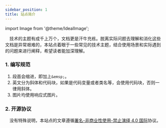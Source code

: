 ```yaml
---
sidebar_position: 1
title: 站点简介
---
```


import Image from '@theme/IdealImage';

 技术的主题有成千上万个，文档更是汗牛充栋。脱离实际问题去理解和消化这些文档是异常艰难的，本站点着眼于一些常见的技术主题，结合使用场景和实际遇到的问题来进行阐释，希望读者能加深理解。

### 1. 编写规范

1.  段首会缩进，即加上`&emsp;`。
2.  英文分为斜体和代码块，如果是代码变量或者类名等，会使用代码块，否则一律用斜体。
3.  图片均使用响应式图片。

### 2. 开源协议

 没有特殊说明，本站点的文章遵循[署名-非商业性使用-禁止演绎 4.0 国际](https://creativecommons.org/licenses/by-nc-nd/4.0/deed.zh)协议。
